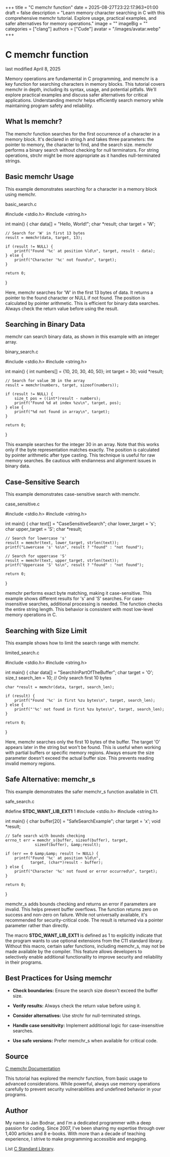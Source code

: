 +++
title = "C memchr function"
date = 2025-08-27T23:22:17.963+01:00
draft = false
description = "Learn memory character searching in C with this comprehensive memchr tutorial. Explore usage, practical examples, and safer alternatives for memory operations."
image = ""
imageBig = ""
categories = ["clang"]
authors = ["Cude"]
avatar = "/images/avatar.webp"
+++

# C memchr function

last modified April 8, 2025

Memory operations are fundamental in C programming, and memchr is a
key function for searching characters in memory blocks. This tutorial covers
memchr in depth, including its syntax, usage, and potential
pitfalls. We'll explore practical examples and discuss safer alternatives for
critical applications. Understanding memchr helps efficiently
search memory while maintaining program safety and reliability.

## What Is memchr?

The memchr function searches for the first occurrence of a character
in a memory block. It's declared in string.h and takes three
parameters: the pointer to memory, the character to find, and the search size.
memchr performs a binary search without checking for null
terminators. For string operations, strchr might be more
appropriate as it handles null-terminated strings.

## Basic memchr Usage

This example demonstrates searching for a character in a memory block using
memchr.

basic_search.c
  

#include &lt;stdio.h&gt;
#include &lt;string.h&gt;

int main() {
    char data[] = "Hello, World!";
    char *result;
    char target = 'W';

    // Search for 'W' in first 13 bytes
    result = memchr(data, target, 13);

    if (result != NULL) {
        printf("Found '%c' at position %ld\n", target, result - data);
    } else {
        printf("Character '%c' not found\n", target);
    }

    return 0;
}

Here, memchr searches for 'W' in the first 13 bytes of
data. It returns a pointer to the found character or NULL if not
found. The position is calculated by pointer arithmetic. This is efficient for
binary data searches. Always check the return value before using the result.

## Searching in Binary Data

memchr can search binary data, as shown in this example with an
integer array.

binary_search.c
  

#include &lt;stdio.h&gt;
#include &lt;string.h&gt;

int main() {
    int numbers[] = {10, 20, 30, 40, 50};
    int target = 30;
    void *result;

    // Search for value 30 in the array
    result = memchr(numbers, target, sizeof(numbers));

    if (result != NULL) {
        size_t pos = ((int*)result - numbers);
        printf("Found %d at index %zu\n", target, pos);
    } else {
        printf("%d not found in array\n", target);
    }

    return 0;
}

This example searches for the integer 30 in an array. Note that this works only
if the byte representation matches exactly. The position is calculated by
pointer arithmetic after type casting. This technique is useful for raw memory
searches. Be cautious with endianness and alignment issues in binary data.

## Case-Sensitive Search

This example demonstrates case-sensitive search with memchr.

case_sensitive.c
  

#include &lt;stdio.h&gt;
#include &lt;string.h&gt;

int main() {
    char text[] = "CaseSensitiveSearch";
    char lower_target = 's';
    char upper_target = 'S';
    char *result;

    // Search for lowercase 's'
    result = memchr(text, lower_target, strlen(text));
    printf("Lowercase 's' %s\n", result ? "found" : "not found");

    // Search for uppercase 'S'
    result = memchr(text, upper_target, strlen(text));
    printf("Uppercase 'S' %s\n", result ? "found" : "not found");

    return 0;
}

memchr performs exact byte matching, making it case-sensitive.
This example shows different results for 's' and 'S' searches. For case-
insensitive searches, additional processing is needed. The function checks the
entire string length. This behavior is consistent with most low-level memory
operations in C.

## Searching with Size Limit

This example shows how to limit the search range with memchr.

limited_search.c
  

#include &lt;stdio.h&gt;
#include &lt;string.h&gt;

int main() {
    char data[] = "SearchInPartOfTheBuffer";
    char target = 'O';
    size_t search_len = 10; // Only search first 10 bytes

    char *result = memchr(data, target, search_len);

    if (result) {
        printf("Found '%c' in first %zu bytes\n", target, search_len);
    } else {
        printf("'%c' not found in first %zu bytes\n", target, search_len);
    }

    return 0;
}

Here, memchr searches only the first 10 bytes of the buffer. The
target 'O' appears later in the string but won't be found. This is useful when
working with partial buffers or specific memory regions. Always ensure the size
parameter doesn't exceed the actual buffer size. This prevents reading invalid
memory regions.

## Safe Alternative: memchr_s

This example demonstrates the safer memchr_s function available in
C11.

safe_search.c
  

#define __STDC_WANT_LIB_EXT1__ 1
#include &lt;stdio.h&gt;
#include &lt;string.h&gt;

int main() {
    char buffer[20] = "SafeSearchExample";
    char target = 'x';
    void *result;
    
    // Safe search with bounds checking
    errno_t err = memchr_s(buffer, sizeof(buffer), target, 
                 sizeof(buffer), &amp;result);

    if (err == 0 &amp;&amp; result != NULL) {
        printf("Found '%c' at position %ld\n", 
               target, (char*)result - buffer);
    } else {
        printf("Character '%c' not found or error occurred\n", target);
    }

    return 0;
}

memchr_s adds bounds checking and returns an error if parameters
are invalid. This helps prevent buffer overflows. The function returns zero on
success and non-zero on failure. While not universally available, it's
recommended for security-critical code. The result is returned via a pointer
parameter rather than directly.

The macro __STDC_WANT_LIB_EXT1__ is defined as 1 to explicitly 
indicate that the program wants to use optional extensions from the C11 
standard library. Without this macro, certain safer functions, including 
memchr_s, may not be made available by the compiler. This feature 
allows developers to selectively enable additional functionality to improve 
security and reliability in their programs.

## Best Practices for Using memchr

- **Check boundaries:** Ensure the search size doesn't exceed the buffer size.

- **Verify results:** Always check the return value before using it.

- **Consider alternatives:** Use strchr for null-terminated strings.

- **Handle case sensitivity:** Implement additional logic for case-insensitive searches.

- **Use safe versions:** Prefer memchr_s when available for critical code.

## Source

[C memchr Documentation](https://en.cppreference.com/w/c/string/byte/memchr)

This tutorial has explored the memchr function, from basic usage to
advanced considerations. While powerful, always use memory operations carefully
to prevent security vulnerabilities and undefined behavior in your programs.

## Author

My name is Jan Bodnar, and I'm a dedicated programmer with a deep passion for
coding. Since 2007, I've been sharing my expertise through over 1,400 articles
and 8 e-books. With more than a decade of teaching experience, I strive to make
programming accessible and engaging.

List [C Standard Library](/all/#clang-std).